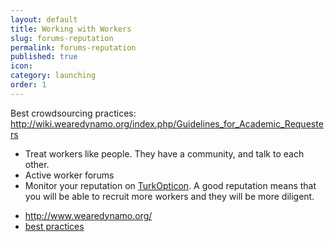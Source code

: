 ```yaml
---
layout: default
title: Working with Workers
slug: forums-reputation
permalink: forums-reputation
published: true
icon:
category: launching
order: 1
---
```



Best crowdsourcing practices: 
http://wiki.wearedynamo.org/index.php/Guidelines_for_Academic_Requesters

- Treat workers like people. They have a community, and talk to each other.
- Active worker forums
- Monitor your reputation on [TurkOpticon][to]. A good reputation means that 
you will be able to recruit more workers and they will be more diligent.

[to]: https://turkopticon.ucsd.edu 

- http://www.wearedynamo.org/
- [best practices][bp] 

[bp]: http://wiki.wearedynamo.org/index.php/Guidelines_for_Academic_Requesters
